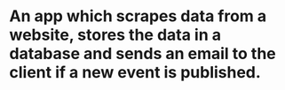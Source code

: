 # An app which scrapes data from a website, stores the data in a database and sends an email to the client if a new event is published.